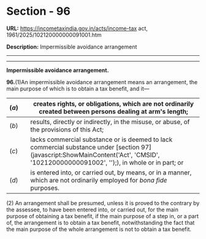 # Section - 96

**URL:** https://incometaxindia.gov.in/acts/income-tax act, 1961/2025/102120000000091001.htm

**Description:** Impermissible avoidance arrangement

---

****

**Impermissible avoidance arrangement.**

**96.**(1)An impermissible avoidance arrangement means an arrangement, the main purpose of which is to obtain a tax benefit, and it—

(_a_)|  |  creates rights, or obligations, which are not ordinarily created between persons dealing at arm's length;  
---|---|---  
(_b_)|  |  results, directly or indirectly, in the misuse, or abuse, of the provisions of this Act;  
(_c_)|  |  lacks commercial substance or is deemed to lack commercial substance under [section 97](javascript:ShowMainContent\('Act', 'CMSID', '102120000000091002', ''\);), in whole or in part; or  
(_d_)|  |  is entered into, or carried out, by means, or in a manner, which are not ordinarily employed for _bona fide_ purposes.  
  
(2) An arrangement shall be presumed, unless it is proved to the contrary by the assessee, to have been entered into, or carried out, for the main purpose of obtaining a tax benefit, if the main purpose of a step in, or a part of, the arrangement is to obtain a tax benefit, notwithstanding the fact that the main purpose of the whole arrangement is not to obtain a tax benefit.